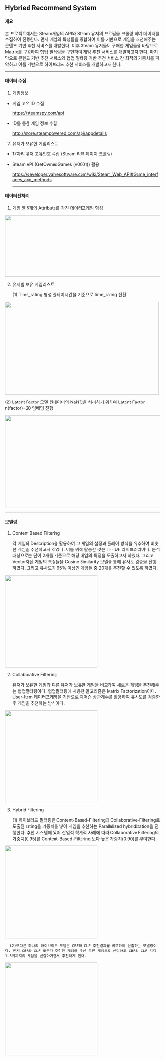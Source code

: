 ## Hybried Recommend System

#### 개요

  본 프로젝트에서는 Steam게임의 API와 Steam 유저의 프로필을 크롤링 하여 데이터를 수집하여   진행한다. 먼저 게임의 특성들을 종합하여 이를 기반으로 게임을 추천해주는 콘텐츠 기반 추천 서비스를 개발한다. 이후 Steam 유저들이 구매한 게임들을 바탕으로 Matrix를 구성하여 협업 필터링을 구현하여 게임 추천 서비스를 개발하고자 한다. 마지막으로 콘텐츠 기반 추천 서비스와 협업 필터링 기반 추천 서비스 간 최적의 가중치를 파악하고 이를 기반으로 하이브리드 추천 서비스를 개발하고자 한다.
  
---------------
  
#### 데이터 수집

1. 게임정보
  - 게임 고유 ID 수집
  
    https://steamspy.com/api
  - ID를 통한 게임 정보 수집
  
    http://store.steampowered.com/api/appdetails
  
2. 유저가 보유한 게임리스트
  - 17자리 유저 고유번호 수집 (Steam 리뷰 페이지 크롤링)
  
  - Steam API (GetOwnedGames (v0001)) 활용
  
    https://developer.valvesoftware.com/wiki/Steam_Web_API#Game_interfaces_and_methods
    
    -----------------
#### 데이터전처리

1. 게임 별 5개의 Attribute를 가진 데이터프레임 형성

<img src="https://user-images.githubusercontent.com/70750735/102971774-523d4200-453d-11eb-8f00-a5d1e2488928.png"  width="1000" height="200">


2. 유저별 보유 게임리스트

    (1) Time_rating 형성
        플레이시간을 기준으로 time_rating 전환
        
<img src="https://user-images.githubusercontent.com/70750735/102971685-25892a80-453d-11eb-945a-ead9a318af49.png"  width="500" height="300">
      
   (2) Latent Factor 모델
       원데이터의 NaN값을 처리하기 위하여 Latent Factor n(factor)=20 임베딩 진행

<img src="https://user-images.githubusercontent.com/70750735/102972162-fa530b00-453d-11eb-9337-76f2d44a5740.png"  width="1000" height="300">

 --------------
      
#### 모델링

1. Content Based Filtering

   각 게임의 Description을 활용하여 그 게임의 설정과 플레이 방식을 유추하여 비슷한 게임을 추천하고자 하였다. 이를 위해 활용한 것은 TF-IDF 라이브러리이다. 분석 대상으로는 단어 2개를 기준으로 해당 게임의 특징을 도출하고자 하였다. 그리고 Vector화된 게임의 특징들을 Cosine Similarity 모델을 통해 유사도 검증을 진행하였다. 그리고 유사도가 95% 이상인 게임들 중 20개를 추천할 수 있도록 하였다.
   
<img src="https://user-images.githubusercontent.com/70750735/102972266-1f477e00-453e-11eb-89d2-355c6e96f491.png"  width="300" height="300">


2. Collaborative Filtering

   유저가 보유한 게임과 다른 유저가 보유한 게임을 비교하여 새로운 게임을 추천해주는 협업필터링이다. 협업필터링에 사용한 알고리즘은 Matrix Factorization이다. User-Item 데이터프레임을 기반으로 피어슨 상관계수를 활용하여 유사도를 검증한 후 게임을 추천하는 방식이다.

<img src="https://user-images.githubusercontent.com/70750735/102972337-3a19f280-453e-11eb-9a4c-60bf7926a56c.png"  width="300" height="300">


3. Hybrid Filtering

      (1) 하이브리드 필터링은 Content-Based-Filtering과 Collaborative-Filtering로 도출된 rating을 가중치를 넣어 게임을 추천하는 Parallelized hybridization을 진행한다. 추천 시스템에 있어 산업적 학계적 사례에 따라 Collaborative Filtering의 가중치(0.95)를 Content-Based-Filtering 보다 높은 가중치(0.90)를 부여한다.
   
<img src="https://user-images.githubusercontent.com/70750735/102972431-63d31980-453e-11eb-8968-43152b52196f.png"  width="300" height="300">



      (2)또다른 하나의 하이브리드 모델은 CBF와 CLF 추천결과를 비교하여 산출하는 모델링이다. 먼저 CBF와 CLF 모두가 추천한 게임을 우선 추천 게임으로 선정하고 CBF와 CLF 각각 1~3위까지의 게임을 번갈아가면서 추천하게 된다.

<img src="https://user-images.githubusercontent.com/70750735/102972389-50c04980-453e-11eb-8112-07011f813af0.png"  width="300" height="300">

